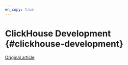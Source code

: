 ```yaml
---
en_copy: true
---
```


# ClickHouse Development {#clickhouse-development}

[Original article](https://clickhouse.tech/docs/en/development/) <!--hide-->
